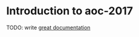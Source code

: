 # Introduction to aoc-2017

TODO: write [great documentation](http://jacobian.org/writing/what-to-write/)
